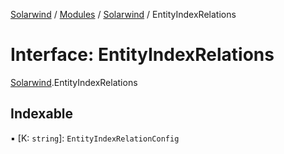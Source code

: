[Solarwind](../README.md) / [Modules](../modules.md) / [Solarwind](../modules/Solarwind.md) / EntityIndexRelations

# Interface: EntityIndexRelations

[Solarwind](../modules/Solarwind.md).EntityIndexRelations

## Indexable

▪ [K: `string`]: `EntityIndexRelationConfig`

